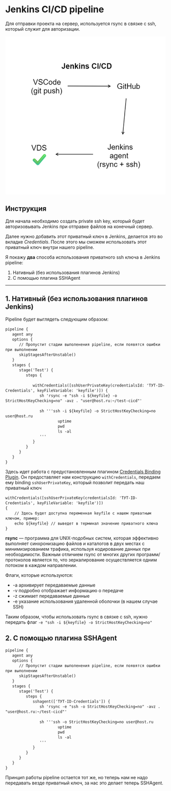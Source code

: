 # Jenkins CI/CD pipeline

Для отправки проекта на сервер, используется rsync в связке с ssh, который служит для авторизации.

![Jenkins CI/CD pipeline](scheme.png "Jenkins CI/CD pipeline")

## Инструкция

Для начала необходимо создать private ssh key, который будет авторизовывать Jenkins при отправке файлов на конечный сервер.

Далее нужно добавить этот приватный ключ в Jenkins, делается это во вкладке _Credentials_. После этого мы сможем использовать этот приватный ключ внутри нашего pipeline.

Я покажу **два** способа использования приватного ssh ключа в Jenkins pipeline:

1.  Нативный (без использования плагинов Jenkins)
2.  С помощью плагина SSHAgent

---

## 1. Нативный (без использования плагинов Jenkins)

Pipeline будет выглядеть следующим образом:

```
pipeline {
   agent any
   options {
      // Пропустит стадии выполенения pipeline, если появятся ошибки при выполнении
      skipStagesAfterUnstable()
   }
   stages {
      stage('Test') {
         steps {

            withCredentials([sshUserPrivateKey(credentialsId: 'ТУТ-ID-Credentials', keyFileVariable: 'keyfile')]) {
               sh 'rsync -e "ssh -i ${keyfile} -o StrictHostKeyChecking=no" -avz . "user@host.ru:~/test-cicd"'

               sh '''ssh -i ${keyfile} -o StrictHostKeyChecking=no user@host.ru
                       uptime
                       pwd
                       ls -al
               '''
            }
         }
      }
   }
}

```

Здесь идет работа с предустановленным плагином [Credentials Binding Plugin](https://www.jenkins.io/doc/pipeline/steps/credentials-binding/). Он предоставляет нам конструкцию `withCredentials`, передаем ему binding `sshUserPrivateKey`, который позволит передать наш приватный ключ

```
withCredentials([sshUserPrivateKey(credentialsId: 'ТУТ-ID-Credentials', keyFileVariable: 'keyfile')])
{
	// Здесь будет доступна переменная keyfile с нашем приватным ключом, пример:
	echo ${keyfile} // выведет в терминал значение приватного ключа
}
```

**rsync** — программа для UNIX-подобных систем, которая эффективно выполняет синхронизацию файлов и каталогов в двух местах с минимизированием трафика, используя кодирование данных при необходимости. Важным отличием rsync от многих других программ/протоколов является то, что зеркалирование осуществляется одним потоком в каждом направлении.

Флаги, которые используются:

- -a архивирует передаваемые данные
- -v подробно отображает информацию о передаче
- -z сжимает передаваемые данные
- -e указание использования удаленной оболочки (в нашем случае SSH)

Таким образом, чтобы использовать rsync в связке с ssh, нужно передать флаг `-e "ssh -i ${keyfile} -o StrictHostKeyChecking=no"`

## 2. С помощью плагина SSHAgent

```
pipeline {
   agent any
   options {
      // Пропустит стадии выполенения pipeline, если появятся ошибки при выполнении
      skipStagesAfterUnstable()
   }
   stages {
      stage('Test') {
         steps {
            sshagent(['ТУТ-ID-Credentials']) {
               sh 'rsync -e "ssh -o StrictHostKeyChecking=no" -avz . "user@host.ru:~/test-cicd"'

               sh '''ssh -o StrictHostKeyChecking=no user@host.ru
                       uptime
                       pwd
                       ls -al
               '''
            }
         }
      }
   }
}

```

Принцип работы pipeline остается тот же, но теперь нам не надо передавать везде приватный ключ, за нас это делает теперь SSHAgent.
